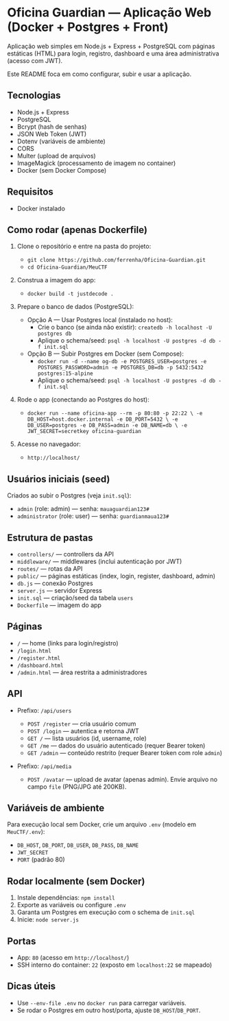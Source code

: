 # Oficina Guardian — Aplicação Web (Docker + Postgres + Front)

Aplicação web simples em Node.js + Express + PostgreSQL com páginas estáticas (HTML) para login, registro, dashboard e uma área administrativa (acesso com JWT).

Este README foca em como configurar, subir e usar a aplicação.

## Tecnologias
- Node.js + Express
- PostgreSQL
- Bcrypt (hash de senhas)
- JSON Web Token (JWT)
- Dotenv (variáveis de ambiente)
- CORS
- Multer (upload de arquivos)
- ImageMagick (processamento de imagem no container)
- Docker (sem Docker Compose)

## Requisitos
- Docker instalado

## Como rodar (apenas Dockerfile)
1) Clone o repositório e entre na pasta do projeto:
   - `git clone https://github.com/ferrenha/Oficina-Guardian.git`
   - `cd Oficina-Guardian/MeuCTF`

2) Construa a imagem do app:
   - `docker build -t justdecode .`

3) Prepare o banco de dados (PostgreSQL):
   - Opção A — Usar Postgres local (instalado no host):
     - Crie o banco (se ainda não existir): `createdb -h localhost -U postgres db`
     - Aplique o schema/seed: `psql -h localhost -U postgres -d db -f init.sql`
   - Opção B — Subir Postgres em Docker (sem Compose):
     - `docker run -d --name og-db -e POSTGRES_USER=postgres -e POSTGRES_PASSWORD=admin -e POSTGRES_DB=db -p 5432:5432 postgres:15-alpine`
     - Aplique o schema/seed: `psql -h localhost -U postgres -d db -f init.sql`

4) Rode o app (conectando ao Postgres do host):
   - `docker run --name oficina-app --rm -p 80:80 -p 22:22 \
      -e DB_HOST=host.docker.internal -e DB_PORT=5432 \
      -e DB_USER=postgres -e DB_PASS=admin -e DB_NAME=db \
      -e JWT_SECRET=secretkey oficina-guardian`

5) Acesse no navegador:
   - `http://localhost/`

## Usuários iniciais (seed)
Criados ao subir o Postgres (veja `init.sql`):
- `admin` (role: admin) — senha: `mauaguardian123#`
- `administrator` (role: user) — senha: `guardianmaua123#`

## Estrutura de pastas
- `controllers/` — controllers da API
- `middleware/` — middlewares (inclui autenticação por JWT)
- `routes/` — rotas da API
- `public/` — páginas estáticas (index, login, register, dashboard, admin)
- `db.js` — conexão Postgres
- `server.js` — servidor Express
- `init.sql` — criação/seed da tabela `users`
- `Dockerfile` — imagem do app

## Páginas
- `/` — home (links para login/registro)
- `/login.html`
- `/register.html`
- `/dashboard.html`
- `/admin.html` — área restrita a administradores

## API
- Prefixo: `/api/users`
  - `POST /register` — cria usuário comum
  - `POST /login` — autentica e retorna JWT
  - `GET /` — lista usuários (id, username, role)
  - `GET /me` — dados do usuário autenticado (requer Bearer token)
  - `GET /admin` — conteúdo restrito (requer Bearer token com role `admin`)

- Prefixo: `/api/media`
  - `POST /avatar` — upload de avatar (apenas admin). Envie arquivo no campo `file` (PNG/JPG até 200KB).

## Variáveis de ambiente
Para execução local sem Docker, crie um arquivo `.env` (modelo em `MeuCTF/.env`):
- `DB_HOST`, `DB_PORT`, `DB_USER`, `DB_PASS`, `DB_NAME`
- `JWT_SECRET`
- `PORT` (padrão 80)

## Rodar localmente (sem Docker)
1) Instale dependências: `npm install`
2) Exporte as variáveis ou configure `.env`
3) Garanta um Postgres em execução com o schema de `init.sql`
4) Inicie: `node server.js`

## Portas
- App: `80` (acesso em `http://localhost/`)
- SSH interno do container: `22` (exposto em `localhost:22` se mapeado)

## Dicas úteis
- Use `--env-file .env` no `docker run` para carregar variáveis.
- Se rodar o Postgres em outro host/porta, ajuste `DB_HOST`/`DB_PORT`.

